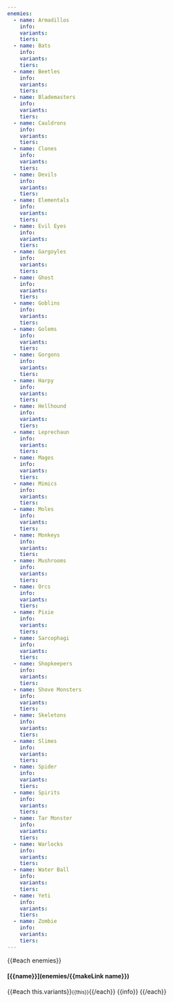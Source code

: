 ```yaml
---
enemies:
  - name: Armadillos
    info:
    variants:
    tiers:
  - name: Bats
    info:
    variants:
    tiers:
  - name: Beetles
    info:
    variants:
    tiers:
  - name: Blademasters
    info:
    variants:
    tiers:
  - name: Cauldrons
    info:
    variants:
    tiers:
  - name: Clones
    info:
    variants:
    tiers:
  - name: Devils
    info:
    variants:
    tiers:
  - name: Elementals
    info:
    variants:
    tiers:
  - name: Evil Eyes
    info:
    variants:
    tiers:
  - name: Gargoyles
    info:
    variants:
    tiers:
  - name: Ghost
    info:
    variants:
    tiers:
  - name: Goblins
    info:
    variants:
    tiers:
  - name: Golems
    info:
    variants:
    tiers:
  - name: Gorgons
    info:
    variants:
    tiers:
  - name: Harpy
    info:
    variants:
    tiers:
  - name: Hellhound
    info:
    variants:
    tiers:
  - name: Leprechaun
    info:
    variants:
    tiers:
  - name: Mages
    info:
    variants:
    tiers:
  - name: Mimics
    info:
    variants:
    tiers:
  - name: Moles
    info:
    variants:
    tiers:
  - name: Monkeys
    info:
    variants:
    tiers:
  - name: Mushrooms
    info:
    variants:
    tiers:
  - name: Orcs
    info:
    variants:
    tiers:
  - name: Pixie
    info:
    variants:
    tiers:
  - name: Sarcophagi
    info:
    variants:
    tiers:
  - name: Shopkeepers
    info:
    variants:
    tiers:
  - name: Shove Monsters
    info:
    variants:
    tiers:
  - name: Skeletons
    info:
    variants:
    tiers:
  - name: Slimes
    info:
    variants:
    tiers:
  - name: Spider
    info:
    variants:
    tiers:
  - name: Spirits
    info:
    variants:
    tiers:
  - name: Tar Monster
    info:
    variants:
    tiers:
  - name: Warlocks
    info:
    variants:
    tiers:
  - name: Water Ball
    info:
    variants:
    tiers:
  - name: Yeti
    info:
    variants:
    tiers:
  - name: Zombie
    info:
    variants:
    tiers:
---  
```


{{#each enemies}}
#### [{{name}}](enemies/{{makeLink name}})  
{{#each this.variants}}<small>{{this}}</small>{{/each}}
{{info}}
{{/each}}
